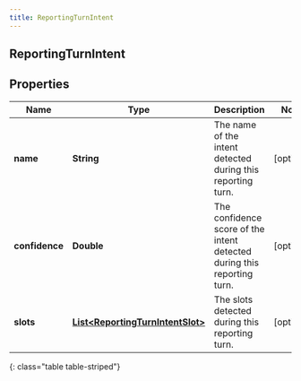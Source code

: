 ```yaml
---
title: ReportingTurnIntent
---
```

## ReportingTurnIntent


## Properties

| Name | Type | Description | Notes |
| ------------ | ------------- | ------------- | ------------- |
| **name** | <!----><!---->**String**<!----> | The name of the intent detected during this reporting turn. |  [optional] |
| **confidence** | <!----><!---->**Double**<!----> | The confidence score of the intent detected during this reporting turn. |  [optional] |
| **slots** | <!----><!---->[**List&lt;ReportingTurnIntentSlot&gt;**](ReportingTurnIntentSlot.html)<!----> | The slots detected during this reporting turn. |  [optional] |
{: class="table table-striped"}



